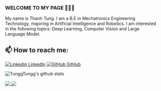 ### WELCOME TO MY PAGE 👋👋👋
My name is Thanh Tung. I am a B.E in Mechatronics Engineering Technology, majoring in Artificial Intelligence and Robotics. I am interested in the following topics: Deep Learning, Computer Vision and Large Language Model.<br>
## 📫 How to reach me: 

[![Linkedin](https://i.stack.imgur.com/gVE0j.png) LinkedIn](www.linkedin.com/in/hồ-thanh-tùng-7472b625a/) [![GitHub](https://i.stack.imgur.com/tskMh.png) GitHub](https://github.com/TunggTungg)

![TunggTungg's github stats](https://github-readme-stats-git-masterrstaa-rickstaa.vercel.app/api?username=TunggTungg&show_icons=true&theme=tokyonight&hide=contribs,prs,issues)

<a href="https://github.com/TunggTungg/image_retrieval">
  <!-- Change the `github-readme-stats.anuraghazra1.vercel.app` to `github-readme-stats.vercel.app`  -->
  <img align="center" src="https://github-readme-stats.anuraghazra1.vercel.app/api/pin/?username=TunggTungg&repo=image_retrieval&theme=radical" />
</a>    

<a href="https://github.com/TunggTungg/de_makeup">
  <!-- Change the `github-readme-stats.anuraghazra1.vercel.app` to `github-readme-stats.vercel.app`  -->
  <img align="center" src="https://github-readme-stats.anuraghazra1.vercel.app/api/pin/?username=TunggTungg&repo=de_makeup&theme=ambient_gradient" />
</a>
<!--
**TunggTungg/TunggTungg** is a ✨ _special_ ✨ repository because its `README.md` (this file) appears on your GitHub profile.

Here are some ideas to get you started:

- 🔭 I’m currently working on ...
- 🌱 I’m currently learning ...
- 👯 I’m looking to collaborate on ...
- 🤔 I’m looking for help with ...
- 💬 Ask me about ...
- 📫 How to reach me: ...
- 😄 Pronouns: ...
- ⚡ Fun fact: ...
-->
